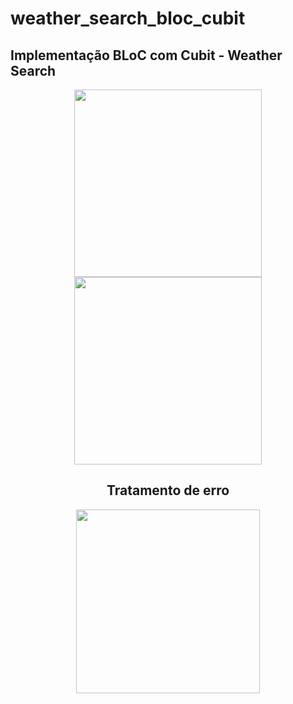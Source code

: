 # weather_search_bloc_cubit

## Implementação BLoC com Cubit - Weather Search

<div align="center">
  <img src="https://user-images.githubusercontent.com/67521304/197352351-521783a6-e006-41a5-9427-59d2f7c46357.png"/ width="300">
  <img src="https://user-images.githubusercontent.com/67521304/197352306-07bd5d88-4866-4739-86fb-a0d69dabb18d.png"/ width="300">
  <div>
    <h2>
      Tratamento de erro
    </h2>
  </div>
  <img src="https://user-images.githubusercontent.com/67521304/197352322-4bc411d0-b0c6-4391-9ec6-58d05a36c396.png"/ width="294">
</div>


